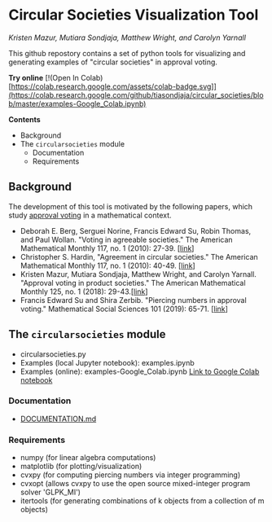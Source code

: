 # Circular Societies Visualization Tool
*Kristen Mazur, Mutiara Sondjaja, Matthew Wright, and Carolyn Yarnall*

This github repostory contains a set of python tools for visualizing and generating examples of "circular societies" in approval voting.

**Try online** [!(Open In Colab)[https://colab.research.google.com/assets/colab-badge.svg]](https://colab.research.google.com/github/tiasondjaja/circular_societies/blob/master/examples-Google_Colab.ipynb)

**Contents**
+ Background
+ The `circularsocieties` module
  + Documentation
  + Requirements

## Background
The development of this tool is motivated by the following papers, which study [approval voting](https://en.wikipedia.org/wiki/Approval_voting) in a mathematical context.
+ Deborah E. Berg, Serguei Norine, Francis Edward Su, Robin Thomas, and Paul Wollan. "Voting in agreeable societies." The American Mathematical Monthly 117, no. 1 (2010): 27-39. [[link](https://www.tandfonline.com/doi/abs/10.4169/000298910X474961?casa_token=PlhiXI4HRjMAAAAA:yXsJ4gkl8AKIHl0Fb_mu4nmAePrEuOxU9lkP41GqRb4u9GYi6dfGNh-wv9cFq5Raf8JylMkW1jl8)]
+ Christopher S. Hardin,  "Agreement in circular societies." The American Mathematical Monthly 117, no. 1 (2010): 40-49. [[link](https://www.tandfonline.com/doi/pdf/10.4169/000298910X474970?casa_token=cFh5CCpwXZ4AAAAA:LuHGpNK3hLKUrAD2d2VyvNCYh3F7SZZ0h75zhnMewyczDoqUFMId3McqZoPWIG0UF1R9zAftBHx9)]
+ Kristen Mazur, Mutiara Sondjaja, Matthew Wright, and Carolyn Yarnall. "Approval voting in product societies." The American Mathematical Monthly 125, no. 1 (2018): 29-43.[[link](https://www.tandfonline.com/doi/full/10.1080/00029890.2018.1390370?casa_token=CdP_YwyN-rMAAAAA%3AYFnm8_De0WofNkewBpptRe1ACk5-8z9apxbj-En2e2gNSH9ypDlJv7R-oK2TjC6Tqrt3I4jEElbc)]
+ Francis Edward Su and Shira Zerbib. "Piercing numbers in approval voting." Mathematical Social Sciences 101 (2019): 65-71. [[link](https://www.sciencedirect.com/science/article/pii/S016548961930054X?casa_token=iDSgXTu-P9kAAAAA:fznLMC8CgdoV4LhBqUFPBlTW6WocgkfSkeFAiVru87ez_G2hzO972-gzY5IQXISu3aKwPK0)]

## The `circularsocieties` module
+ circularsocieties.py
+ Examples (local Jupyter notebook): examples.ipynb
+ Examples (online): examples-Google_Colab.ipynb [Link to Google Colab notebook](https://drive.google.com/file/d/1K2BIE4yZJZWwpXcJERYEuEgioiuWvZ9e/view?usp=sharing)

### Documentation
+ [DOCUMENTATION.md](https://github.com/tiasondjaja/circular_societies/blob/master/DOCUMENTATION.md)
### Requirements
+ numpy (for linear algebra computations)
+ matplotlib (for plotting/visualization)
+ cvxpy (for computing piercing numbers via integer programming)
+ cvxopt (allows cvxpy to use the open source mixed-integer program solver 'GLPK_MI')
+ itertools (for generating combinations of k objects from a collection of m objects)

